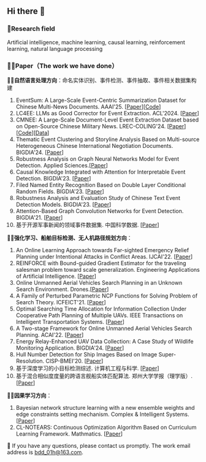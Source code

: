 ## Hi there 👋

### 🌈**Research field** 
Artificial intelligence, machine learning, causal learning, reinforcement learning, natural language processing

### 👩‍💻**Paper（The work we have done）**

🙋‍♀️**自然语言处理方向**：命名实体识别、事件检测、事件抽取、事件相关数据集构建

1. EventSum: A Large-Scale Event-Centric Summarization Dataset for Chinese Multi-News Documents. AAAI'25. [[Paper](https://arxiv.org/pdf/2412.11814)][[Code](https://github.com/Mzzzhu/EventSum)]
2. LC4EE: LLMs as Good Corrector for Event Extraction. ACL'2024. [[Paper](https://aclanthology.org/2024.findings-acl.715/)]
3. CMNEE: A Large-Scale Document-Level Event Extraction Dataset based on Open-Source Chinese Military News. LREC-COLING'24. [[Paper](https://aclanthology.org/2024.lrec-main.299/)][[Code](https://github.com/Mzzzhu/CMNEE)][[Data](https://drive.google.com/drive/folders/1nfKiSsu88oBeykUSYm7NGn4Q50_2GPS1?usp=sharing)]
4. Thematic Event Clustering and Storyline Analysis Based on Multi-source Heterogeneous Chinese International Negotiation Documents. BIGDIA'24. [[Paper](https://ieeexplore.ieee.org/abstract/document/10808720)]
5. Robustness Analysis on Graph Neural Networks Model for Event Detection. Applied Sciences.[[Paper](https://www.mdpi.com/2076-3417/12/21/10825)]
6. Causal Knowledge Integrated with Attention for Interpretable Event Detection. BIGDIA'23. [[Paper](https://ieeexplore.ieee.org/document/10429095)]
7. Filed Named Entity Recognition Based on Double Layer Conditional Random Fields. BIGDIA'23. [[Paper](https://ieeexplore.ieee.org/document/10429568)]
8. Robustness Analysis and Evaluation Study of Chinese Text Event Detection Models. BIGDIA'23. [[Paper](https://ieeexplore.ieee.org/document/10429355)] 
9. Attention-Based Graph Convolution Networks for Event Detection. BIGDIA'21. [[Paper](https://ieeexplore.ieee.org/abstract/document/9619647)] 
10. 基于开源军事新闻的领域事件数据集. 中国科学数据. [[Paper](https://oss.wanfangdata.com.cn/file/download/perio_zgkxsj202301031.aspx)]

🙋‍♀️**强化学习、船舶目标检测、无人机路径规划方向**：

1. An Online Learning Approach towards Far-sighted Emergency Relief Planning under Intentional Attacks in Conflict Areas. IJCAI'22. [[Paper](https://www.ijcai.org/proceedings/2022/649)] 
2. REINFORCE with Bound-guided Gradient Estimator for the traveling salesman problem toward scale generalization. Engineering Applications of Artificial Intelligence. [[Paper](https://www.sciencedirect.com/science/article/abs/pii/S095219762401978X)]
3. Online Unmanned Aerial Vehicles Search Planning in an Unknown Search Environment. Drones.[[Paper](https://www.mdpi.com/2504-446X/8/7/336)]
4. A Family of Perturbed Parametric NCP Functions for Solving Problem of Search Theory. ICFEICT'21. [[Paper](https://dl.acm.org/doi/abs/10.1145/3474198.3478180)]
5. Optimal Searching Time Allocation for Information Collection Under Cooperative Path Planning of Multiple UAVs. IEEE Transactions on Intelligent Transportation Systems. [[Paper](https://ieeexplore.ieee.org/abstract/document/9581056/authors#full-text-header)] 
6. A Two-stage Framework for Online Unmanned Aerial Vehicles Search Planning. ACAI'22. [[Paper](https://dl.acm.org/doi/10.1145/3579731.3579806)] 
8. Energy Relay-Enhanced UAV Data Collection: A Case Study of Wildlife Monitoring Application. BIGDIA'24. [[Paper](https://ieeexplore.ieee.org/document/10808312)]
9. Hull Number Detection for Ship Images Based on Image Super-Resolution. CISP-BMEI'20. [[Paper](https://ieeexplore.ieee.org/document/9263636)]
13. 基于深度学习的小目标检测综述. 计算机工程与科学. [[Paper](https://d.wanfangdata.com.cn/periodical/jsjgcykx202108012)]
14. 基于混合相似度度量的跨语言舰船实体匹配算法. 郑州大学学报（理学版）. [[Paper](https://d.wanfangdata.com.cn/periodical/zzdxxb202204002)]

🙋‍♀️**因果学习方向**：
1. Bayesian network structure learning with a new ensemble weights and edge constraints setting mechanism. Complex & Intelligent Systems. [[Paper](https://link.springer.com/article/10.1007/s40747-024-01485-1)]
2. CL-NOTEARS: Continuous Optimization Algorithm Based on Curriculum Learning Framework. Mathmatics. [[Paper](https://www.mdpi.com/2227-7390/12/17/2640)]
   

🧙 If you have any questions, please contact us promptly. The work email address is bdd_01h@163.com.
